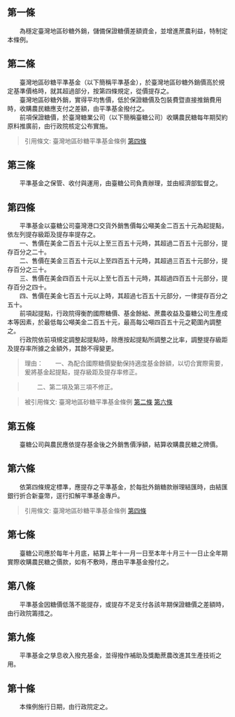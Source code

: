 第一條 
-------
　　為穩定臺灣地區砂糖外銷，儲備保證糖價差額資金，並增進蔗農利益，特制定本條例。  


第二條 
-------
　　臺灣地區砂糖平準基金（以下簡稱平準基金），於臺灣地區砂糖外銷價高於規定基準價格時，就其超過部分，按第四條規定，從價提存之。  
　　臺灣地區砂糖外銷，實得平均售價，低於保證糖價及包裝費暨直接推銷費用時，收購農民糖應支付之差額，由平準基金撥付之。  
　　前項保證糖價，於臺灣糖業公司（以下簡稱臺糖公司）收購農民糖每年期契約原料推廣前，由行政院核定公布實施。  
> 引用條文: 臺灣地區砂糖平準基金條例 [第四條](../../經濟貿易/物價/臺灣地區砂糖平準基金條例.md#第四條-)



第三條 
-------
　　平準基金之保管、收付與運用，由臺糖公司負責辦理，並由經濟部監督之。  


第四條 
-------
　　平準基金以臺糖公司臺灣港口交貨外銷售價每公噸美金二百五十元為起提點，依左列提存級距及提存率提存之。  
　　一、售價在美金二百五十元以上至三百五十元時，其超過二百五十元部分，提存百分之二十。  
　　二、售價在美金三百五十元以上至四百五十元時，其超過三百五十元部分，提存百分之三十。  
　　三、售價在美金四百五十元以上至七百五十元時，其超過四百五十元部分，提存百分之四十。  
　　四、售價在美金七百五十元以上時，其超過七百五十元部分，一律提存百分之五十。  
　　前項起提點，行政院得衡酌國際糖價、基金餘絀、蔗農收益及臺糖公司生產成本等因素，於最低每公噸美金二百五十元，最高每公噸四百五十元之範圍內調整之。  
　　行政院依前項規定調整起提點時，除應按起提點所調整之比率，調整提存級距及提存率所據之金額外，其餘不得變更。  
> 理由：　　一、為配合國際糖價變動保持適度基金餘額，以切合實際需要，爰將基金起提點，提存級距及提存率修正。

> 　　二、第二項及第三項不修正。

> 被引用條文: 臺灣地區砂糖平準基金條例 [第二條](../../經濟貿易/物價/臺灣地區砂糖平準基金條例.md#第二條-) [第六條](../../經濟貿易/物價/臺灣地區砂糖平準基金條例.md#第六條-)



第五條 
-------
　　臺糖公司與農民應依提存基金後之外銷售價淨額，結算收購農民糖之牌價。  


第六條 
-------
　　依第四條規定標準，應提存之平準基金，於每批外銷糖款辦理結匯時，由結匯銀行折合新臺幣，逕行扣解平準基金專戶。  
> 引用條文: 臺灣地區砂糖平準基金條例 [第四條](../../經濟貿易/物價/臺灣地區砂糖平準基金條例.md#第四條-)



第七條 
-------
　　臺糖公司應於每年十月底，結算上年十一月一日至本年十月三十一日止全年期實際收購農民糖之價款，如有不敷時，應由平準基金撥付之。  


第八條 
-------
　　平準基金因糖價低落不能提存，或提存不足支付各該年期保證糖價之差額時，由行政院籌措之。  


第九條 
-------
　　平準基金之孳息收入撥充基金，並得撥作補助及獎勵蔗農改進其生產技術之用。  


第十條 
-------
　　本條例施行日期，由行政院定之。